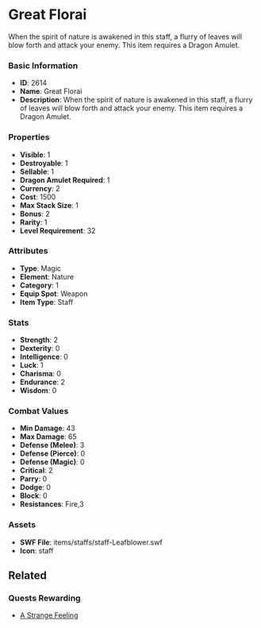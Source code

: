 # Great Florai

When the spirit of nature is awakened in this staff, a flurry of leaves will blow forth and attack your enemy.  This item requires a Dragon Amulet.

### Basic Information

- **ID**: 2614
- **Name**: Great Florai
- **Description**: When the spirit of nature is awakened in this staff, a flurry of leaves will blow forth and attack your enemy.  This item requires a Dragon Amulet.

### Properties

- **Visible**: 1
- **Destroyable**: 1
- **Sellable**: 1
- **Dragon Amulet Required**: 1
- **Currency**: 2
- **Cost**: 1500
- **Max Stack Size**: 1
- **Bonus**: 2
- **Rarity**: 1
- **Level Requirement**: 32

### Attributes

- **Type**: Magic
- **Element**: Nature
- **Category**: 1
- **Equip Spot**: Weapon
- **Item Type**: Staff

### Stats

- **Strength**: 2
- **Dexterity**: 0
- **Intelligence**: 0
- **Luck**: 1
- **Charisma**: 0
- **Endurance**: 2
- **Wisdom**: 0

### Combat Values

- **Min Damage**: 43
- **Max Damage**: 65
- **Defense (Melee)**: 3
- **Defense (Pierce)**: 0
- **Defense (Magic)**: 0
- **Critical**: 2
- **Parry**: 0
- **Dodge**: 0
- **Block**: 0
- **Resistances**: Fire,3

### Assets

- **SWF File**: items/staffs/staff-Leafblower.swf
- **Icon**: staff

## Related

### Quests Rewarding

- [A Strange Feeling](../quests/463-a-strange-feeling.md)


